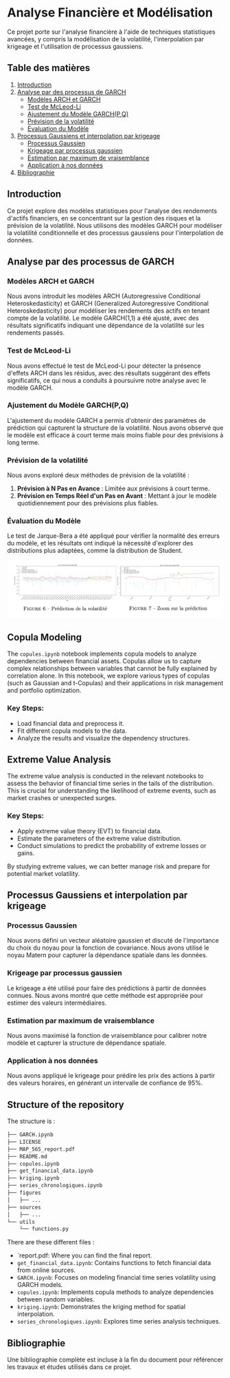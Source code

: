 # Analyse Financière et Modélisation

Ce projet porte sur l'analyse financière à l'aide de techniques statistiques avancées, y compris la modélisation de la volatilité, l'interpolation par krigeage et l'utilisation de processus gaussiens.

## Table des matières

1. [Introduction](#introduction)
2. [Analyse par des processus de GARCH](#analyse-par-des-processus-de-garch)
    - [Modèles ARCH et GARCH](#modeles-arch-et-garch)
    - [Test de McLeod-Li](#test-de-mcleod-li)
    - [Ajustement du Modèle GARCH(P,Q)](#ajustement-du-modele-garchpq)
    - [Prévision de la volatilité](#prevision-de-la-volatilite)
    - [Évaluation du Modèle](#evaluation-du-modele)
3. [Processus Gaussiens et interpolation par krigeage](#processus-gaussiens-et-interpolation-par-krigeage)
    - [Processus Gaussien](#processus-gaussien)
    - [Krigeage par processus gaussien](#krigeage-par-processus-gaussien)
    - [Estimation par maximum de vraisemblance](#estimation-par-maximum-de-vraisemblance)
    - [Application à nos données](#application-a-nos-donnees)
4. [Bibliographie](#bibliographie)

## Introduction

Ce projet explore des modèles statistiques pour l'analyse des rendements d'actifs financiers, en se concentrant sur la gestion des risques et la prévision de la volatilité. Nous utilisons des modèles GARCH pour modéliser la volatilité conditionnelle et des processus gaussiens pour l'interpolation de données.

## Analyse par des processus de GARCH

### Modèles ARCH et GARCH

Nous avons introduit les modèles ARCH (Autoregressive Conditional Heteroskedasticity) et GARCH (Generalized Autoregressive Conditional Heteroskedasticity) pour modéliser les rendements des actifs en tenant compte de la volatilité. Le modèle GARCH(1,1) a été ajusté, avec des résultats significatifs indiquant une dépendance de la volatilité sur les rendements passés.

### Test de McLeod-Li

Nous avons effectué le test de McLeod-Li pour détecter la présence d'effets ARCH dans les résidus, avec des résultats suggérant des effets significatifs, ce qui nous a conduits à poursuivre notre analyse avec le modèle GARCH.

### Ajustement du Modèle GARCH(P,Q)

L'ajustement du modèle GARCH a permis d'obtenir des paramètres de prédiction qui capturent la structure de la volatilité. Nous avons observé que le modèle est efficace à court terme mais moins fiable pour des prévisions à long terme.

### Prévision de la volatilité

Nous avons exploré deux méthodes de prévision de la volatilité :
1. **Prévision à N Pas en Avance** : Limitée aux prévisions à court terme.
2. **Prévision en Temps Réel d'un Pas en Avant** : Mettant à jour le modèle quotidiennement pour des prévisions plus fiables.

### Évaluation du Modèle

Le test de Jarque-Bera a été appliqué pour vérifier la normalité des erreurs du modèle, et les résultats ont indiqué la nécessité d'explorer des distributions plus adaptées, comme la distribution de Student.

![Modèle GARCH(1,1) - Visualisation des résultats](figures/GARCH.png)
## Copula Modeling

The `copules.ipynb` notebook implements copula models to analyze dependencies between financial assets. Copulas allow us to capture complex relationships between variables that cannot be fully explained by correlation alone. In this notebook, we explore various types of copulas (such as Gaussian and t-Copulas) and their applications in risk management and portfolio optimization.

### Key Steps:
- Load financial data and preprocess it.
- Fit different copula models to the data.
- Analyze the results and visualize the dependency structures.

## Extreme Value Analysis

The extreme value analysis is conducted in the relevant notebooks to assess the behavior of financial time series in the tails of the distribution. This is crucial for understanding the likelihood of extreme events, such as market crashes or unexpected surges.

### Key Steps:
- Apply extreme value theory (EVT) to financial data.
- Estimate the parameters of the extreme value distribution.
- Conduct simulations to predict the probability of extreme losses or gains.

By studying extreme values, we can better manage risk and prepare for potential market volatility.

## Processus Gaussiens et interpolation par krigeage

### Processus Gaussien

Nous avons défini un vecteur aléatoire gaussien et discuté de l'importance du choix du noyau pour la fonction de covariance. Nous avons utilisé le noyau Matern pour capturer la dépendance spatiale dans les données.

### Krigeage par processus gaussien

Le krigeage a été utilisé pour faire des prédictions à partir de données connues. Nous avons montré que cette méthode est appropriée pour estimer des valeurs intermédiaires.

### Estimation par maximum de vraisemblance

Nous avons maximisé la fonction de vraisemblance pour calibrer notre modèle et capturer la structure de dépendance spatiale.

### Application à nos données

Nous avons appliqué le krigeage pour prédire les prix des actions à partir des valeurs horaires, en générant un intervalle de confiance de 95%.


## Structure of the repository 

The structure is :

```bash
├── GARCH.ipynb
├── LICENSE
├── MAP_565_report.pdf
├── README.md
├── copules.ipynb
├── get_financial_data.ipynb
├── kriging.ipynb
├── series_chronologiques.ipynb
├── figures
│   ├── ...
├── sources
│   ├── ...
└── utils
    └── functions.py
```

There are these different files : 
- `report.pdf: Where you can find the final report.
- `get_financial_data.ipynb`: Contains functions to fetch financial data from online sources.
- `GARCH.ipynb`: Focuses on modeling financial time series volatility using GARCH models.
- `copules.ipynb`: Implements copula methods to analyze dependencies between random variables.
- `kriging.ipynb`: Demonstrates the kriging method for spatial interpolation.
- `series_chronologiques.ipynb`: Explores time series analysis techniques.


## Bibliographie

Une bibliographie complète est incluse à la fin du document pour référencer les travaux et études utilisés dans ce projet.
